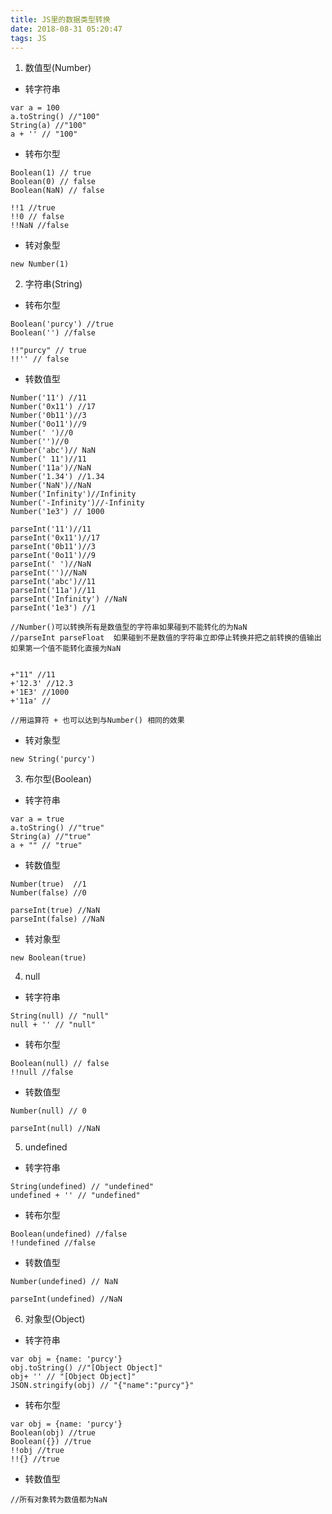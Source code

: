 ```yaml
---
title: JS里的数据类型转换
date: 2018-08-31 05:20:47
tags: JS
---
```


1. 数值型(Number)

- 转字符串
```
var a = 100
a.toString() //"100"
String(a) //"100"
a + '' // "100"
```
- 转布尔型

```
Boolean(1) // true
Boolean(0) // false
Boolean(NaN) // false

!!1 //true
!!0 // false
!!NaN //false
```

- 转对象型

```
new Number(1)
```


2. 字符串(String)

- 转布尔型

```
Boolean('purcy') //true
Boolean('') //false

!!"purcy" // true
!!'' // false
```

- 转数值型

```
Number('11') //11
Number('0x11') //17
Number('0b11')//3
Number('0o11')//9
Number(' ')//0
Number('')//0
Number('abc')// NaN
Number(' 11')//11
Number('11a')//NaN
Number('1.34') //1.34
Number('NaN')//NaN
Number('Infinity')//Infinity
Number('-Infinity')//-Infinity
Number('1e3') // 1000

parseInt('11')//11
parseInt('0x11')//17
parseInt('0b11')//3
parseInt('0o11')//9
parseInt(' ')//NaN
parseInt('')//NaN
parseInt('abc')//11
parseInt('11a')//11
parseInt('Infinity') //NaN
parseInt('1e3') //1

//Number()可以转换所有是数值型的字符串如果碰到不能转化的为NaN
//parseInt parseFloat  如果碰到不是数值的字符串立即停止转换并把之前转换的值输出如果第一个值不能转化直接为NaN


+"11" //11
+'12.3' //12.3
+'1E3' //1000
+'11a' //

//用运算符 + 也可以达到与Number() 相同的效果
```


- 转对象型

```
new String('purcy')
```

3. 布尔型(Boolean)  

- 转字符串

```
var a = true
a.toString() //"true"
String(a) //"true"
a + "" // "true"
```

- 转数值型

```
Number(true)  //1
Number(false) //0

parseInt(true) //NaN
parseInt(false) //NaN
```


- 转对象型

```
new Boolean(true)
```

4. null  

-  转字符串


```
String(null) // "null"
null + '' // "null"
```

- 转布尔型

```
Boolean(null) // false
!!null //false
```

- 转数值型

```
Number(null) // 0

parseInt(null) //NaN
```

5. undefined  

-  转字符串

```
String(undefined) // "undefined"
undefined + '' // "undefined"
```

- 转布尔型

```
Boolean(undefined) //false
!!undefined //false
```

- 转数值型

```
Number(undefined) // NaN

parseInt(undefined) //NaN
```

6. 对象型(Object)

-  转字符串

```
var obj = {name: 'purcy'}
obj.toString() //"[Object Object]"
obj+ '' // "[Object Object]"
JSON.stringify(obj) // "{"name":"purcy"}"

```

- 转布尔型

```
var obj = {name: 'purcy'}
Boolean(obj) //true
Boolean({}) //true
!!obj //true
!!{} //true
```

- 转数值型

```
//所有对象转为数值都为NaN
```